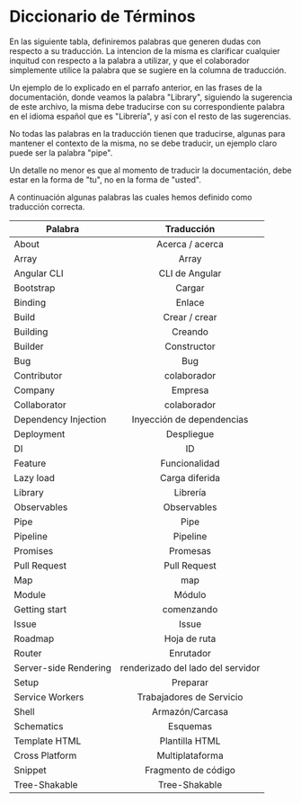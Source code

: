 # Diccionario de Términos

En las siguiente tabla, definiremos palabras que generen dudas con respecto a su traducción. La intencion de la misma es clarificar cualquier inquitud con respecto a la palabra a utilizar, y que el colaborador simplemente utilice la palabra que se sugiere en la columna de traducción.

Un ejemplo de lo explicado en el parrafo anterior, en las frases de la documentación, donde veamos la palabra "Library", siguiendo la sugerencia de este archivo, la misma debe traducirse con su correspondiente palabra en el idioma español que es "Librería", y así con el resto de las sugerencias.

No todas las palabras en la traducción tienen que traducirse, algunas para mantener el contexto de la misma, no se debe traducir, un ejemplo claro puede ser la palabra "pipe".

Un detalle no menor es que al momento de traducir la documentación, debe estar en la forma de "tu", no en la forma de "usted".

A continuación algunas palabras las cuales hemos definido como traducción correcta.

| Palabra | Traducción |
| ------------- |:------------------:| 
| About | Acerca / acerca |
| Array | Array |
| Angular CLI | CLI de Angular |
| Bootstrap | Cargar |
| Binding | Enlace |
| Build | Crear / crear | 
| Building | Creando | 
| Builder | Constructor |
| Bug | Bug |
| Contributor | colaborador |
| Company | Empresa |
| Collaborator | colaborador |
| Dependency Injection | Inyección de dependencias |
| Deployment | Despliegue |
| DI | ID |
| Feature | Funcionalidad |
| Lazy load | Carga diferida |
| Library | Librería |
| Observables | Observables |
| Pipe | Pipe |
| Pipeline | Pipeline |
| Promises | Promesas |
| Pull Request | Pull Request | 
| Map | map |
| Module | Módulo |
| Getting start | comenzando |
| Issue | Issue |
| Roadmap | Hoja de ruta |
| Router | Enrutador |
| Server-side Rendering | renderizado del lado del servidor |
| Setup | Preparar |
| Service Workers | Trabajadores de Servicio |
| Shell | Armazón/Carcasa |
| Schematics | Esquemas |
| Template HTML  | Plantilla HTML |
| Cross Platform | Multiplataforma |
| Snippet | Fragmento de código |
| Tree-Shakable | Tree-Shakable |
